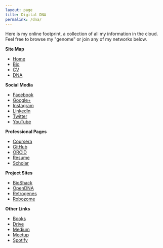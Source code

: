 ```yaml
---
layout: page
title: Digital DNA
permalink: /dna/
---
```


Here is my online footprint, a collection of all my information in the cloud.  Feel free to browse my "genome" or join any of my networks below.

**Site Map**

* <a href="http://megdna.github.io">Home</a>
* <a href="http://megdna.github.io/about">Bio</a>
* <a href="http://megdna.github.io/cv">CV</a>
* <a href="http://megdna.github.io/dna">DNA</a>


**Social Media**

* <a href="http://facebook.com/megdna" target="_blank">Facebook</a>
* <a href="http://google.com/+Megan8" target="_blank">Google+</a>
* <a href="http://instagram.com/megdna" target="_blank">Instagram</a>
* <a href="http://linkedin.com/in/megdna" target="_blank">LinkedIn</a>
* <a href="http://twitter.com/megdna" target="_blank">Twitter</a>
* <a href="http://youtube.com/megdna" target="_blank">YouTube</a>

**Professional Pages**

* <a href="http://coursera.org/account/accomplishments/specialization/WKZKD3R8QT6P" target="_blank">Coursera</a>
* <a href="http://github.com/megdna" target="_blank">GitHub</a>
* <a href="http://orcid.org/0000-0001-7737-5634" target="_blank">ORCID</a>
* <a href="http://docs.google.com/document/d/1O69ugznjR-NY9WaTPyifziZ1x4IilDXzXPV-xYB6xn4" target="_blank">Resume</a>
* <a href="http://scholar.google.com/citations?user=XyQXaocAAAAJ" target="_blank">Scholar</a>

**Project Sites**

* <a href="http://bioshack.github.io" target="_blank">BioShack</a>
* <a href="http://opndna.github.io" target="_blank">OpenDNA</a>
* <a href="http://retrogenes.github.io" target="_blank">Retrogenes</a>
* <a href="http://robozome.github.io" target="_blank">Robozome</a>

**Other Links**

* <a href="http://google.com/books?uid=112842747224626688959" target="_blank">Books</a>
* <a href="http://drive.google.com/folderview?id=0B0yX9-65yPSFb1o3Zk1ZT2I3d2M" target="_blank">Drive</a>
* <a href="http://medium.com/@megdna" target="_blank">Medium</a>
* <a href="http://meetup.com/members/130984402" target="_blank">Meetup</a>
* <a href="http://play.spotify.com/user/meg.dna" target="_blank">Spotify</a>